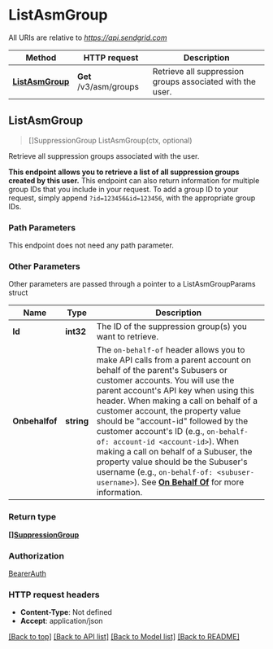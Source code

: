 # ListAsmGroup

All URIs are relative to *https://api.sendgrid.com*

Method | HTTP request | Description
------------- | ------------- | -------------
[**ListAsmGroup**](ListAsmGroup.md#ListAsmGroup) | **Get** /v3/asm/groups | Retrieve all suppression groups associated with the user.



## ListAsmGroup

> []SuppressionGroup ListAsmGroup(ctx, optional)

Retrieve all suppression groups associated with the user.

**This endpoint allows you to retrieve a list of all suppression groups created by this user.**  This endpoint can also return information for multiple group IDs that you include in your request. To add a group ID to your request, simply append `?id=123456&id=123456`, with the appropriate group IDs.

### Path Parameters

This endpoint does not need any path parameter.

### Other Parameters

Other parameters are passed through a pointer to a ListAsmGroupParams struct


Name | Type | Description
------------- | ------------- | -------------
**Id** | **int32** | The ID of the suppression group(s) you want to retrieve.
**Onbehalfof** | **string** | The `on-behalf-of` header allows you to make API calls from a parent account on behalf of the parent's Subusers or customer accounts. You will use the parent account's API key when using this header. When making a call on behalf of a customer account, the property value should be \"account-id\" followed by the customer account's ID (e.g., `on-behalf-of: account-id <account-id>`). When making a call on behalf of a Subuser, the property value should be the Subuser's username (e.g., `on-behalf-of: <subuser-username>`). See [**On Behalf Of**](https://docs.sendgrid.com/api-reference/how-to-use-the-sendgrid-v3-api/on-behalf-of) for more information.

### Return type

[**[]SuppressionGroup**](SuppressionGroup.md)

### Authorization

[BearerAuth](../README.md#BearerAuth)

### HTTP request headers

- **Content-Type**: Not defined
- **Accept**: application/json

[[Back to top]](#) [[Back to API list]](../README.md#documentation-for-api-endpoints)
[[Back to Model list]](../README.md#documentation-for-models)
[[Back to README]](../README.md)

